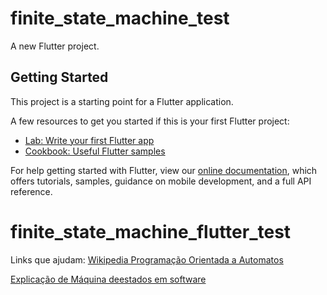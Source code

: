 # finite_state_machine_test

A new Flutter project.

## Getting Started

This project is a starting point for a Flutter application.

A few resources to get you started if this is your first Flutter project:

- [Lab: Write your first Flutter app](https://flutter.dev/docs/get-started/codelab)
- [Cookbook: Useful Flutter samples](https://flutter.dev/docs/cookbook)

For help getting started with Flutter, view our
[online documentation](https://flutter.dev/docs), which offers tutorials,
samples, guidance on mobile development, and a full API reference.
# finite_state_machine_flutter_test

Links que ajudam:
[Wikipedia Programação Orientada a Automatos](https://pt.wikipedia.org/wiki/Programa%C3%A7%C3%A3o_orientada_a_aut%C3%B4matos)

[Explicação de Máquina deestados em software](https://medium.com/datadriveninvestor/state-machine-design-pattern-why-how-example-through-spring-state-machine-part-1-f13872d68c2d)
